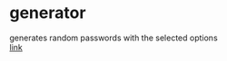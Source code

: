 # generator

generates random passwords with the selected options <br>
<a href="https://zelv.cc/gen">link</a>
